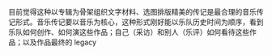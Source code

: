 ---
---

目前觉得这种以专辑为骨架组织文字材料、选图排版精美的传记是最合理的音乐传记形式。音乐传记要以音乐为核心，这种形式刚好能以乐队历史时间为顺序，看到乐队如何创作、如何演这些作品；自己（采访）和别人（乐评）如何看待这些作品；以及作品最终的 legacy

